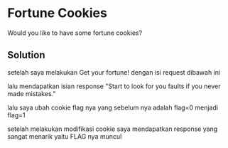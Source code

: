 # Fortune Cookies
Would you like to have some fortune cookies?

## Solution
setelah saya melakukan Get your fortune! dengan isi request dibawah ini

lalu mendapatkan isian response "Start to look for you faults if you never made mistakes."

lalu saya ubah cookie flag nya yang sebelum nya adalah flag=0 menjadi flag=1

setelah melakukan modifikasi cookie saya mendapatkan response yang sangat menarik yaitu FLAG nya muncul
